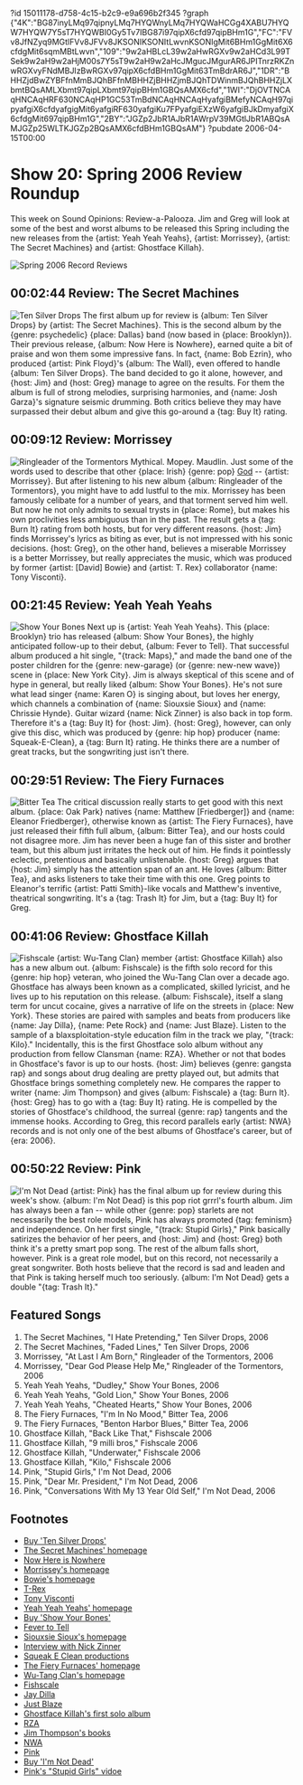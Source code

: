 ?id 15011178-d758-4c15-b2c9-e9a696b2f345
?graph {"4K":"BG87inyLMq97qipnyLMq7HYQWnyLMq7HYQWaHCGg4XABU7HYQW7HYQW7Y5sT7HYQWBI0Gy5Tv7IBG87i97qipX6cfd97qipBHm1G","FC":"FVv8JfNZyq9MGtlFVv8JFVv8JKSONIKSONItLwvnKSONIgMit6BHm1GgMit6X6cfdgMit6sqmMBtLwvn","109":"9w2aHBLcL39w2aHwRGXv9w2aHCd3L99TSek9w2aH9w2aHjM00s7Y5sT9w2aH9w2aHcJMgucJMgurAR6JPITnrzRKZnwRGXvyFNdMBJIzBwRGXv97qipX6cfdBHm1GgMit63TmBdrAR6J","1DR":"BHHZjdBwZYBFfnMmBJQhBFfnMBHHZjBHHZjmBJQhTDWinmBJQhBHHZjLXbmtBQsAMLXbmt97qipLXbmt97qipBHm1GBQsAMX6cfd","1WI":"DjOVTNCAqHNCAqHRF630NCAqHP1GC53TmBdNCAqHNCAqHyafgiBMefyNCAqH97qipyafgiX6cfdyafgigMit6yafgiRF630yafgiKu7FPyafgiEXzW6yafgiBJkDmyafgiX6cfdgMit697qipBHm1G","2BY":"JGZp2JbR1AJbR1AWrpV39MGtlJbR1ABQsAMJGZp25WLTKJGZp2BQsAMX6cfdBHm1GBQsAM"}
?pubdate 2006-04-15T00:00

# Show 20: Spring 2006 Review Roundup
This week on Sound Opinions: Review-a-Palooza. Jim and Greg will look at some of the best and worst albums to be released this Spring including the new releases from the {artist: Yeah Yeah Yeahs}, {artist: Morrissey}, {artist: The Secret Machines} and {artist: Ghostface Killah}.

![Spring 2006 Record Reviews](https://static.soundopinions.org/images/2010/vinyl%20records.jpg)

## 00:02:44 Review: The Secret Machines
![Ten Silver Drops](https://static.soundopinions.org/assets/20/4K0.jpg)
The first album up for review is {album: Ten Silver Drops} by {artist: The Secret Machines}. This is the second album by the {genre: psychedelic} {place: Dallas} band (now based in {place: Brooklyn}). Their previous release, {album: Now Here is Nowhere}, earned quite a bit of praise and won them some impressive fans. In fact, {name: Bob Ezrin}, who produced {artist: Pink Floyd}'s {album: The Wall}, even offered to handle {album: Ten Silver Drops}. The band decided to go it alone, however, and {host: Jim} and {host: Greg} manage to agree on the results. For them the album is full of strong melodies, surprising harmonies, and {name: Josh Garza}'s signature seismic drumming. Both critics believe they may have surpassed their debut album and give this go-around a {tag: Buy It} rating.

## 00:09:12 Review: Morrissey
![Ringleader of the Tormentors](https://static.soundopinions.org/assets/20/FC0.jpg)
Mythical. Mopey. Maudlin. Just some of the words used to describe that other {place: Irish} {genre: pop} [God](http://www.believermag.com/exclusives/?read=article_veltman
) -- {artist: Morrissey}. But after listening to his new album {album: Ringleader of the Tormentors}, you might have to add lustful to the mix. Morrissey has been famously celibate for a number of years, and that torment served him well. But now he not only admits to sexual trysts in {place: Rome}, but makes his own proclivities less ambiguous than in the past. The result gets a {tag: Burn It} rating from both hosts, but for very different reasons. {host: Jim} finds Morrissey's lyrics as biting as ever, but is not impressed with his sonic decisions. {host: Greg}, on the other hand, believes a miserable Morrissey is a better Morrissey, but really appreciates the music, which was produced by former {artist: [David] Bowie} and {artist: T. Rex} collaborator {name: Tony Visconti}.

## 00:21:45 Review: Yeah Yeah Yeahs
![Show Your Bones](https://static.soundopinions.org/assets/20/1090.jpg)
Next up is {artist: Yeah Yeah Yeahs}. This {place: Brooklyn} trio has released {album: Show Your Bones}, the highly anticipated follow-up to their debut, {album: Fever to Tell}. That successful album produced a hit single, "{track: Maps}," and made the band one of the poster children for the {genre: new-garage} (or {genre: new-new wave}) scene in {place: New York City}. Jim is always skeptical of this scene and of hype in general, but really liked {album: Show Your Bones}. He's not sure what lead singer {name: Karen O} is singing about, but loves her energy, which channels a combination of {name: Siouxsie Sioux} and {name: Chrissie Hynde}. Guitar wizard {name: Nick Zinner} is also back in top form. Therefore it's a {tag: Buy It} for {host: Jim}. {host: Greg}, however, can only give this disc, which was produced by {genre: hip hop} producer {name: Squeak-E-Clean}, a {tag: Burn It} rating. He thinks there are a number of great tracks, but the songwriting just isn't there.

## 00:29:51 Review: The Fiery Furnaces
![Bitter Tea](https://static.soundopinions.org/assets/20/1DR0.jpg)
The critical discussion really starts to get good with this next album. {place: Oak Park} natives {name: Matthew [Friedberger]} and {name: Eleanor Friedberger}, otherwise known as {artist: The Fiery Furnaces}, have just released their fifth full album, {album: Bitter Tea}, and our hosts could not disagree more. Jim has never been a huge fan of this sister and brother team, but this album just irritates the heck out of him. He finds it pointlessly eclectic, pretentious and basically unlistenable. {host: Greg} argues that {host: Jim} simply has the attention span of an ant. He loves {album: Bitter Tea}, and asks listeners to take their time with this one. Greg points to Eleanor's terrific {artist: Patti Smith}-like vocals and Matthew's inventive, theatrical songwriting. It's a {tag: Trash It} for Jim, but a {tag: Buy It} for Greg.

## 00:41:06 Review: Ghostface Killah
![Fishscale](https://static.soundopinions.org/assets/20/1WI0.jpg)
{artist: Wu-Tang Clan} member {artist: Ghostface Killah} also has a new album out. {album: Fishscale} is the fifth solo record for this {genre: hip hop} veteran, who joined the Wu-Tang Clan over a decade ago. Ghostface has always been known as a complicated, skilled lyricist, and he lives up to his reputation on this release. {album: Fishscale}, itself a slang term for uncut cocaine, gives a narrative of life on the streets in {place: New York}. These stories are paired with samples and beats from producers like {name: Jay Dilla}, {name: Pete Rock} and {name: Just Blaze}. Listen to the sample of a blaxsploitation-style education film in the track we play, "{track: Kilo}." Incidentally, this is the first Ghostface solo album without any production from fellow Clansman {name: RZA}. Whether or not that bodes in Ghostface's favor is up to our hosts. {host: Jim} believes {genre: gangsta rap} and songs about drug dealing are pretty played out, but admits that Ghostface brings something completely new. He compares the rapper to writer {name: Jim Thompson} and gives {album: Fishscale} a {tag: Burn It}. {host: Greg} has to go with a {tag: Buy It} rating. He is compelled by the stories of Ghostface's childhood, the surreal {genre: rap} tangents and the immense hooks. According to Greg, this record parallels early {artist: NWA} records and is not only one of the best albums of Ghostface's career, but of {era: 2006}.

## 00:50:22 Review: Pink
![I'm Not Dead](https://static.soundopinions.org/assets/20/2BY0.jpg)
{artist: Pink} has the final album up for review during this week's show. {album: I'm Not Dead} is this pop riot grrrl's fourth album. Jim has always been a fan -- while other {genre: pop} starlets are not necessarily the best role models, Pink has always promoted {tag: feminism} and independence. On her first single, "{track: Stupid Girls}," Pink basically satirizes the behavior of her peers, and {host: Jim} and {host: Greg} both think it's a pretty smart pop song. The rest of the album falls short, however. Pink is a great role model, but on this record, not necessarily a great songwriter. Both hosts believe that the record is sad and leaden and that Pink is taking herself much too seriously. {album: I'm Not Dead} gets a double "{tag: Trash It}."

## Featured Songs
1. The Secret Machines, "I Hate Pretending," Ten Silver Drops, 2006
2. The Secret Machines, "Faded Lines," Ten Silver Drops, 2006
3. Morrissey, "At Last I Am Born," Ringleader of the Tormentors, 2006
4. Morrissey, "Dear God Please Help Me," Ringleader of the Tormentors, 2006
5. Yeah Yeah Yeahs, "Dudley," Show Your Bones, 2006
6. Yeah Yeah Yeahs, "Gold Lion," Show Your Bones, 2006
7. Yeah Yeah Yeahs, "Cheated Hearts," Show Your Bones, 2006
8. The Fiery Furnaces, "I'm In No Mood," Bitter Tea, 2006
9. The Fiery Furnaces, "Benton Harbor Blues," Bitter Tea, 2006
10. Ghostface Killah, "Back Like That," Fishscale 2006
11. Ghostface Killah, "9 milli bros," Fishscale 2006
12. Ghostface Killah, "Underwater," Fishscale 2006
13. Ghostface Killah, "Kilo," Fishscale 2006
14. Pink, "Stupid Girls," I'm Not Dead, 2006
15. Pink, "Dear Mr. President," I'm Not Dead, 2006
16. Pink, "Conversations With My 13 Year Old Self," I'm Not Dead, 2006

## Footnotes
- [Buy 'Ten Silver Drops'](http://www.amazon.com/exec/obidos/tg/detail/-/B000ELL0R2?v=glance)
- [The Secret Machines' homepage](http://www.thesecretmachines.com/)
- [Now Here is Nowhere](http://www.metacritic.com/music/artists/secretmachines/nowhereisnowhere?q=now%20here%20is%20nowhere)
- [Morrissey's homepage](http://www.morrisseymusic.com/)
- [Bowie's homepage](http://www.davidbowie.com/)
- [T-Rex](http://www.allmusic.com/cg/amg.dll?p=amg&token=ADFEAEE47C19DC4FA87520D69D3D4DC7FA7FFB07D063FD831F29461BDFBA3C54DD5F26B904A595C9AEFB77AB7BAFFF28E85805D2CEE452F5CC0640&sql=11:61r67ue0h0ja)
- [Tony Visconti](http://www.allmusic.com/cg/amg.dll?p=amg&token=ADFEAEE47C19DC4FA87520D69D3D4DC7FA7FFB07D063FD831F29461BDFBA3C54DD5F26B904A595C9AEFB77AB7BAFFF28E85805D2CFE455FFCC0640&sql=11:l9r9kemtjq7m)
- [Yeah Yeah Yeahs' homepage](http://www.yeahyeahyeahs.com/)
- [Buy 'Show Your Bones'](http://www.amazon.com/exec/obidos/tg/detail/-/B000EHQ7L0?v=glance)
- [Fever to Tell](http://www.metacritic.com/music/artists/yeahyeahyeahs/fevertotell?q=yeah%20yeah%20yeahs)
- [Siouxsie Sioux's homepage](http://www.vamp.org/Siouxsie/)
- [Interview with Nick Zinner](http://www.freewilliamsburg.com/october_2003/yeah.html)
- [Squeak E Clean productions](http://www.squeakeclean.com/)
- [The Fiery Furnaces' homepage](http://www.thefieryfurnaces.com/)
- [Wu-Tang Clan's homepage](http://www.wutangcorp.com/)
- [Fishscale](http://www.metacritic.com/music/artists/ghostface/fishscale?q=fishscale)
- [Jay Dilla](http://www.allmusic.com/cg/amg.dll?p=amg&token=ADFEAEE47C19DC4FA87520D69D3D4DC7FA7FFB07D063FD831F29461BDFBA3C54DD5F26B904A595C9AEFB77AB7BAFFF28E85E05D7CAE454FCCC0640&sql=11:9l1m967odepf)
- [Just Blaze](http://en.wikipedia.org/wiki/Just_Blaze)
- [Ghostface Killah's first solo album](http://www.allmusic.com/cg/amg.dll?p=amg&token=ADFEAEE47C19DC4FA87520D69D3D4DC7FA7FFB07D063FD831F29461BDFBA3C54DD5F26B904A595C9AEFB77AB7BAFFF28E85E05D7C9E453FFCC0640&sql=10:iyfjzfj3eh3k)
- [RZA](http://en.wikipedia.org/wiki/RZA)
- [Jim Thompson's books](http://www.randomhouse.com/author/results.pperl?authorid=30970)
- [NWA](http://www.allmusic.com/cg/amg.dll?P=amg&sql=nwa&x=0&y=0&opt1=1&sourceid=mozilla-search)
- [Pink](http://www.pinkspage.com/)
- [Buy 'I'm Not Dead'](http://www.amazon.com/exec/obidos/tg/detail/-/B000EGCITG?v=glance)
- [Pink's "Stupid Girls" vidoe](https://www.youtube.com/watch?v=BR4yQFZK9YM&feature=kp)
